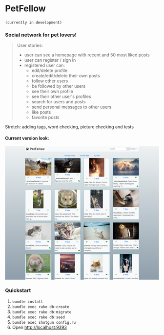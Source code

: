 # PetFellow
`(currently in development)`
### Social network for pet lovers!


> User stories:
>  * user can see a homepage with recent and 50 most liked posts
>  * user can register / sign in
>  * registered user can:
>      * edit/delete profile
>      * create/edit/delete their own posts
>      * follow other users
>      * be followed by other users
>      * see their own profile
>      * see their other user's profiles
>      * search for users and posts
>      * send personal messages to other users
>      * like posts
>      * favorite posts

Stretch: adding tags, word checking, picture checking and tests

#### Current version look:

![screenshot](public/version-01-23.png)


### Quickstart

1.  `bundle install`
2.  `bundle exec rake db:create`
3.  `bundle exec rake db:migrate`
4.  `bundle exec rake db:seed`
5.  `bundle exec shotgun config.ru`
6.  Open [http://localhost:9393](http://localhost:9393)
